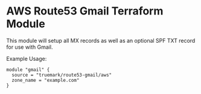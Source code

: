 # AWS Route53 Gmail Terraform Module

This module will setup all MX records as well as an optional SPF TXT record
for use with Gmail.

Example Usage:
```hcl
module "gmail" {
  source = "truemark/route53-gmail/aws"
  zone_name = "example.com"
}
``` 
